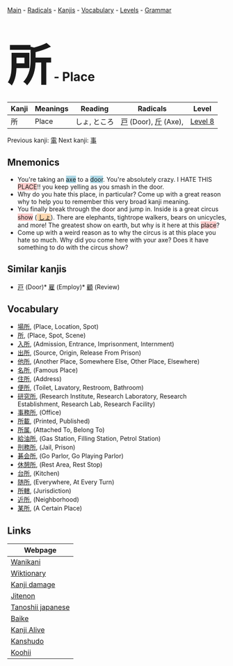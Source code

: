 <style> bigfont {font-size: 100px}</style>
[Main](../README.md) -
[Radicals](../radicals.md) -
[Kanjis](../kanjis.md) -
[Vocabulary](../vocabulary.md) -
[Levels](../levels.md) -
[Grammar](../grammar.md)
# <bigfont> 所</bigfont> - Place 

| Kanji | Meanings | Reading | Radicals | Level |
| --- | --- | --- | --- | --- |
| 所 | Place | しょ, ところ | [戸](../radicals/戸.md) (Door), [斤](../radicals/斤.md) (Axe),  | [Level 8](../levels/wk_level8.md) |

Previous kanji: [電](電.md) Next kanji: [事](事.md) 

## Mnemonics
 * You're taking an <span style="background-color:#ADD8E6"> axe</span> to a <span style="background-color:#ADD8E6"> door</span>. You're absolutely crazy. I HATE THIS <span style="background-color:#ffcccb"> PLACE</span>!! you keep yelling as you smash in the door.
* Why do you hate this place, in particular? Come up with a great reason why to help you to remember this very broad kanji meaning.
* You finally break through the door and jump in. Inside is a great circus <span style="background-color:#ffcccb"> show</span> (<span style="background-color:#fed8b1"> [しょ](https://jisho.org/search/しょ)</span>). There are elephants, tightrope walkers, bears on unicycles, and more! The greatest show on earth, but why is it here at this <span style="background-color:#ffcccb"> place</span>?
* Come up with a weird reason as to why the circus is at this place you hate so much. Why did you come here with your axe? Does it have something to do with the circus show?


## Similar kanjis
 * [戸](戸.md) (Door)* [雇](雇.md) (Employ)* [顧](顧.md) (Review)


## Vocabulary
 * [場所](../vocabulary/所.md), (Place, Location, Spot)
* [所](../vocabulary/所.md), (Place, Spot, Scene)
* [入所](../vocabulary/所.md), (Admission, Entrance, Imprisonment, Internment)
* [出所](../vocabulary/所.md), (Source, Origin, Release From Prison)
* [他所](../vocabulary/所.md), (Another Place, Somewhere Else, Other Place, Elsewhere)
* [名所](../vocabulary/所.md), (Famous Place)
* [住所](../vocabulary/所.md), (Address)
* [便所](../vocabulary/所.md), (Toilet, Lavatory, Restroom, Bathroom)
* [研究所](../vocabulary/所.md), (Research Institute, Research Laboratory, Research Establishment, Research Lab, Research Facility)
* [事務所](../vocabulary/所.md), (Office)
* [所載](../vocabulary/所.md), (Printed, Published)
* [所属](../vocabulary/所.md), (Attached To, Belong To)
* [給油所](../vocabulary/所.md), (Gas Station, Filling Station, Petrol Station)
* [刑務所](../vocabulary/所.md), (Jail, Prison)
* [碁会所](../vocabulary/所.md), (Go Parlor, Go Playing Parlor)
* [休憩所](../vocabulary/所.md), (Rest Area, Rest Stop)
* [台所](../vocabulary/所.md), (Kitchen)
* [随所](../vocabulary/所.md), (Everywhere, At Every Turn)
* [所轄](../vocabulary/所.md), (Jurisdiction)
* [近所](../vocabulary/所.md), (Neighborhood)
* [某所](../vocabulary/所.md), (A Certain Place)



## Links 

| Webpage |
| --- |
| [Wanikani          ](https://www.wanikani.com/kanji/所) |
| [Wiktionary        ](https://en.wiktionary.org/wiki/所) |
| [Kanji damage      ](http://www.kanjidamage.com/kanji/search?utf8=✓&q=所) |
| [Jitenon           ](https://jitenon.com/kanji/所) |
| [Tanoshii japanese ](https://www.tanoshiijapanese.com/dictionary/kanji.cfm?k=所) |
| [Baike             ](https://baike.baidu.com/item/所) |
| [Kanji Alive       ](https://app.kanjialive.com/所) |
| [Kanshudo          ](https://www.kanshudo.com/searchmn?q=所) |
| [Koohii            ](https://kanji.koohii.com/study/kanji/所) |
